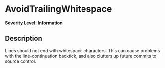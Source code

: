 # AvoidTrailingWhitespace

**Severity Level: Information**

## Description

Lines should not end with whitespace characters. This can cause problems with the line-continuation
backtick, and also clutters up future commits to source control.
